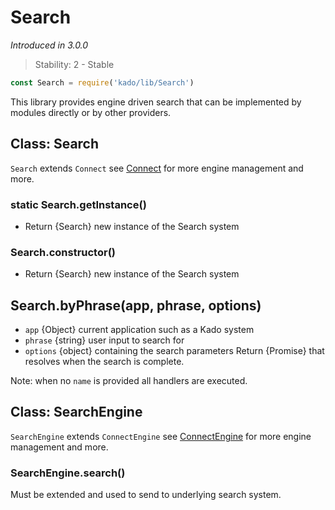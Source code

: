 # Search
*Introduced in 3.0.0*
> Stability: 2 - Stable
```js
const Search = require('kado/lib/Search')
```
This library provides engine driven search that can be implemented by modules
directly or by other providers.

## Class: Search
`Search` extends `Connect` see [Connect](Connect.md) for more engine
management and more.

### static Search.getInstance()
* Return {Search} new instance of the Search system

### Search.constructor()
* Return {Search} new instance of the Search system

## Search.byPhrase(app, phrase, options)
* `app` {Object} current application such as a Kado system
* `phrase` {string} user input to search for
* `options` {object} containing the search parameters
Return {Promise} that resolves when the search is complete.

Note: when no `name` is provided all handlers are executed.

## Class: SearchEngine
`SearchEngine` extends `ConnectEngine` see
[ConnectEngine](ConnectEngine.md) for more engine management and more.

### SearchEngine.search()
Must be extended and used to send to underlying search system.
